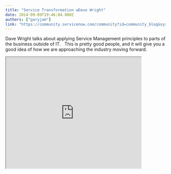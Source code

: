 ```yaml
---
title: "Service Transformation wDave Wright"
date: 2014-09-09T19:46:04.000Z
authors: ["garyjam"]
link: "https://community.servicenow.com/community?id=community_blog&sys_id=bfddaae9dbd0dbc01dcaf3231f961946"
---
```

<p>Dave Wright talks about applying Service Management principles to parts of the business outside of IT.   This is pretty good people, and it will give you a good idea of how we are approaching the industry moving forward.   <span __jive_emoticon_name="happy" __jive_macro_name="emoticon" class="jive_macro_emoticon jive_macro jive_emote" src="/6.0.3.0/images/emoticons/happy.png"></span></p><p></p><p><iframe src="https://youtube.com/embed/vSQK_jzauyw" width="425" height="350"/></p>